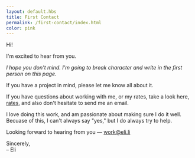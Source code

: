 ```yaml
--- 
layout: default.hbs
title: First Contact
permalink: /first-contact/index.html
color: pink
--- 
```


Hi! 

I'm excited to hear from you. 

*I hope you don't mind. I'm going to break character and write in the first person on this page.* 

If you have a project in mind, please let me know all about it.

If you have questions about working with me, or my rates, take a look here, [rates](/rates), and also don't hesitate to send me an email.

I love doing this work, and am passionate about making sure I do it well. Becuase of this, I can't always say "yes," but I do always try to help.

Looking forward to hearing from you &mdash; [work@eli.li](mailto:work@eli.li)

Sincerely,    
&ndash; Eli
